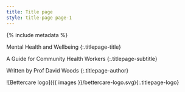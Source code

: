 ```yaml
---
title: Title page
style: title-page page-1
---
```


{% include metadata %}

Mental Health and Wellbeing
{:.titlepage-title}

A Guide for Community Health Workers
{:.titlepage-subtitle}

Written by Prof David Woods
{:.titlepage-author}

![Bettercare logo]({{ images }}/bettercare-logo.svg){:.titlepage-logo}
